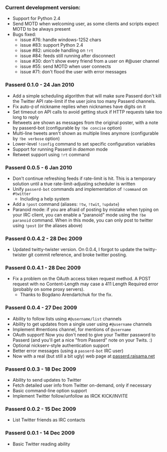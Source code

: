 ### Current development version:

* Support for Python 2.4
* Send MOTD when welcoming user, as some clients and scripts expect MOTD to be
  always present
* Bugs fixed:
  * issue #76: handle windows-1252 chars
  * issue #83: support Python 2.4
  * issue #82: unicode handling on `!rt`
  * issue #84: feeds still running after disconnect
  * issue #30: don't show every friend from a user on #@user channel
  * issue #55: send MOTD when user connects
  * issue #71: don't flood the user with error messages

### Passerd 0.1.0 - 24 Jan 2010

* Add a simple scheduling algorithm that will make sure Passerd don't kill the
  Twitter API rate-limit if the user joins too many Passerd channels.
* Fix auto-`@` of nickname replies when nicknames have digits on it
* Set timeout on API calls to avoid getting stuck if HTTP requests take too
  long to reply
* Retweets are shown as messages from the original poster, with a note
  by passerd-bot
  (configurable by `!be concise` option)
* Multi-line tweets aren't shown as multiple lines anymore
  (configurable by `!be verbose` option)
* Lower-level `!config` command to set specific configuration variables
* Support for running Passerd in _daemon_ mode
* Retweet support using `!rt` command


### Passerd 0.0.5 - 6 Jan 2010

* Don't continue refreshing feeds if rate-limit is hit. This is a temporary
  solution until a true rate-limit-adjusting scheduler is written
* Unify `passerd-bot` commands and implementation of `!command` on `#twitter`
  * Including a help system
* Add a `!post` command (aliases: `!tw`, `!twit`, `!update`)
* Paranoid mode: if you are afraid of posting by mistake when typing on
  your IRC client, you can enable a "paranoid" mode using the `!be paranoid`
  command.
  When in this mode, you can only post to twitter using `!post` (or the aliases
  above)


### Passerd 0.0.4.2 - 28 Dec 2009

* Updated twitty-twister version. On 0.0.4, I forgot to update the
  twitty-twister git commit reference, and broke twitter posting.


### Passerd 0.0.4.1 - 28 Dec 2009

* Fix a problem on the OAuth access token request method. A POST
  request with no Content-Length may case a 411 Length Required
  error (probably on some proxy servers).
  * Thanks to Bogdano Arendartchuk for the fix.


### Passerd 0.0.4 - 27 Dec 2009

* Ability to follow lists using `#@username/list` channels
* Ability to get updates from a single user using `#@username` channels
* Implement #mentions channel, for mentions of `@username`
* OAuth support! Now you don't need to give your Twitter password to
  Passerd (and you'll get a nice "from Passerd" note on your Twits.  :)
* Optional nickserv-style authentication support
* Better error messages (using a `passerd-bot` IRC user)
* Now with a real (but still a bit ugly) web page at [passerd.raisama.net](http://passerd.raisama.net/)


### Passerd 0.0.3 - 18 Dec 2009

* Ability to send updates to Twitter
* Fetch detailed user info from Twitter on-demand, only if necessary
* Basic command-line option support
* Implement Twitter follow/unfollow as IRCK KICK/INVITE

### Passerd 0.0.2 - 15 Dec 2009

* List Twitter friends as IRC contacts


### Passerd 0.0.1 - 14 Dec 2009

* Basic Twitter reading ability
